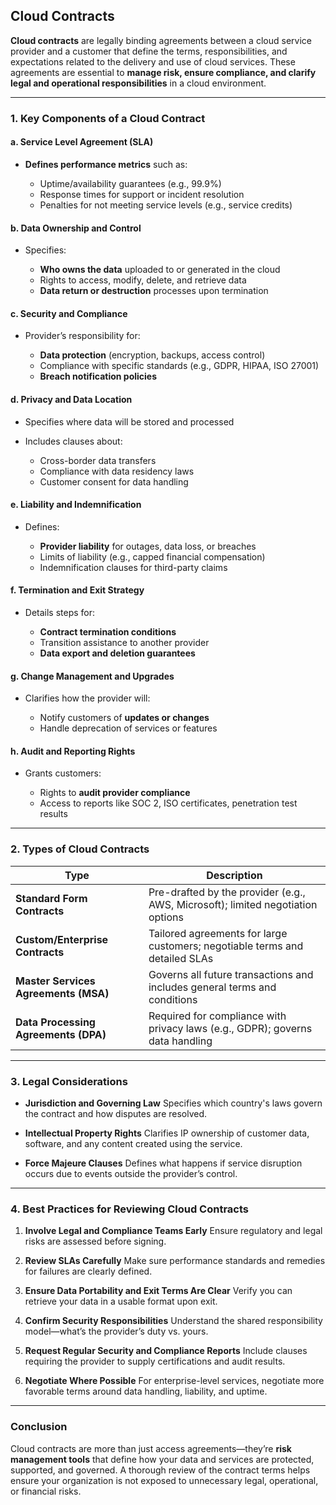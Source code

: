 ## **Cloud Contracts**

**Cloud contracts** are legally binding agreements between a cloud service provider and a customer that define the terms, responsibilities, and expectations related to the delivery and use of cloud services. These agreements are essential to **manage risk, ensure compliance, and clarify legal and operational responsibilities** in a cloud environment.

---

### **1. Key Components of a Cloud Contract**

#### a. **Service Level Agreement (SLA)**

* **Defines performance metrics** such as:

  * Uptime/availability guarantees (e.g., 99.9%)
  * Response times for support or incident resolution
  * Penalties for not meeting service levels (e.g., service credits)

#### b. **Data Ownership and Control**

* Specifies:

  * **Who owns the data** uploaded to or generated in the cloud
  * Rights to access, modify, delete, and retrieve data
  * **Data return or destruction** processes upon termination

#### c. **Security and Compliance**

* Provider’s responsibility for:

  * **Data protection** (encryption, backups, access control)
  * Compliance with specific standards (e.g., GDPR, HIPAA, ISO 27001)
  * **Breach notification policies**

#### d. **Privacy and Data Location**

* Specifies where data will be stored and processed
* Includes clauses about:

  * Cross-border data transfers
  * Compliance with data residency laws
  * Customer consent for data handling

#### e. **Liability and Indemnification**

* Defines:

  * **Provider liability** for outages, data loss, or breaches
  * Limits of liability (e.g., capped financial compensation)
  * Indemnification clauses for third-party claims

#### f. **Termination and Exit Strategy**

* Details steps for:

  * **Contract termination conditions**
  * Transition assistance to another provider
  * **Data export and deletion guarantees**

#### g. **Change Management and Upgrades**

* Clarifies how the provider will:

  * Notify customers of **updates or changes**
  * Handle deprecation of services or features

#### h. **Audit and Reporting Rights**

* Grants customers:

  * Rights to **audit provider compliance**
  * Access to reports like SOC 2, ISO certificates, penetration test results

---

### **2. Types of Cloud Contracts**

| **Type**                             | **Description**                                                                 |
| ------------------------------------ | ------------------------------------------------------------------------------- |
| **Standard Form Contracts**          | Pre-drafted by the provider (e.g., AWS, Microsoft); limited negotiation options |
| **Custom/Enterprise Contracts**      | Tailored agreements for large customers; negotiable terms and detailed SLAs     |
| **Master Services Agreements (MSA)** | Governs all future transactions and includes general terms and conditions       |
| **Data Processing Agreements (DPA)** | Required for compliance with privacy laws (e.g., GDPR); governs data handling   |

---

### **3. Legal Considerations**

* **Jurisdiction and Governing Law**
  Specifies which country's laws govern the contract and how disputes are resolved.

* **Intellectual Property Rights**
  Clarifies IP ownership of customer data, software, and any content created using the service.

* **Force Majeure Clauses**
  Defines what happens if service disruption occurs due to events outside the provider’s control.

---

### **4. Best Practices for Reviewing Cloud Contracts**

1. **Involve Legal and Compliance Teams Early**
   Ensure regulatory and legal risks are assessed before signing.

2. **Review SLAs Carefully**
   Make sure performance standards and remedies for failures are clearly defined.

3. **Ensure Data Portability and Exit Terms Are Clear**
   Verify you can retrieve your data in a usable format upon exit.

4. **Confirm Security Responsibilities**
   Understand the shared responsibility model—what’s the provider’s duty vs. yours.

5. **Request Regular Security and Compliance Reports**
   Include clauses requiring the provider to supply certifications and audit results.

6. **Negotiate Where Possible**
   For enterprise-level services, negotiate more favorable terms around data handling, liability, and uptime.

---

### **Conclusion**

Cloud contracts are more than just access agreements—they’re **risk management tools** that define how your data and services are protected, supported, and governed. A thorough review of the contract terms helps ensure your organization is not exposed to unnecessary legal, operational, or financial risks.
